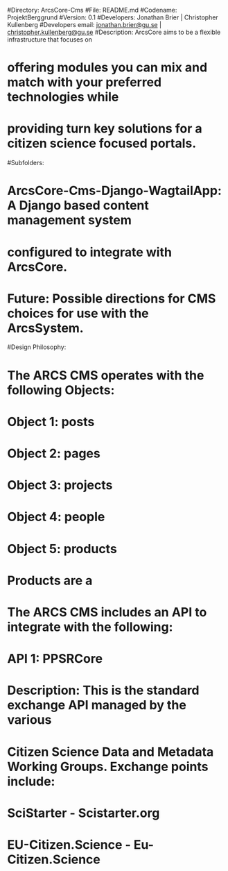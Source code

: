 #Directory: ArcsCore-Cms
#File: README.md
#Codename: ProjektBerggrund
#Version: 0.1
#Developers: Jonathan Brier | Christopher Kullenberg
#Developers email: jonathan.brier@gu.se | christopher.kullenberg@gu.se
#Description: ArcsCore aims to be a flexible infrastructure that focuses on
# offering modules you can mix and match with your preferred technologies while
# providing turn key solutions for a citizen science focused portals.
#Subfolders:
#  ArcsCore-Cms-Django-WagtailApp: A Django based content management system
#   configured to integrate with ArcsCore.
#  Future: Possible directions for CMS choices for use with the ArcsSystem.

#Design Philosophy:
# The ARCS CMS operates with the following Objects:
#  Object 1: posts
#  Object 2: pages
#  Object 3: projects
#  Object 4: people
#  Object 5: products
#   Products are a

# The ARCS CMS includes an API to integrate with the following:
#  API 1: PPSRCore
#   Description: This is the standard exchange API managed by the various
#    Citizen Science Data and Metadata Working Groups. Exchange points include:
#      SciStarter - Scistarter.org
#      EU-Citizen.Science - Eu-Citizen.Science
